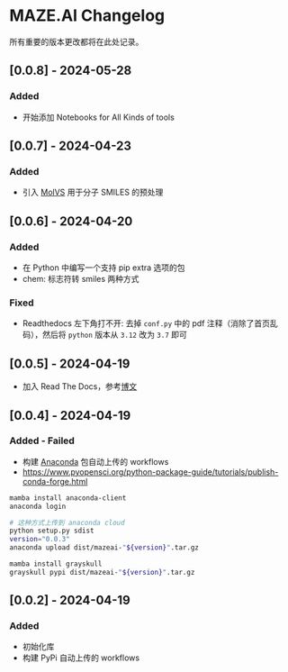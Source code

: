 # MAZE.AI Changelog

所有重要的版本更改都将在此处记录。

## [0.0.8] - 2024-05-28

### Added

- 开始添加 Notebooks for All Kinds of tools

## [0.0.7] - 2024-04-23

### Added

- 引入 [MolVS](https://molvs.readthedocs.io/en/latest) 用于分子 SMILES 的预处理

## [0.0.6] - 2024-04-20

### Added

- 在 Python 中编写一个支持 pip extra 选项的包
- chem: 标志符转 smiles 两种方式

### Fixed

- Readthedocs 左下角打不开: 去掉 `conf.py` 中的 pdf 注释（消除了首页乱码），然后将 `python` 版本从 `3.12` 改为 `3.7` 即可

## [0.0.5] - 2024-04-19

- 加入 Read The Docs，参考[博文](https://zhaisilong.com/index.php/archives/readthedocs.html)

## [0.0.4] - 2024-04-19

### Added - Failed

- 构建 [Anaconda](https://docs.anaconda.com/free/anacondaorg/user-guide/packages/conda-packages/) 包自动上传的 workflows
- <https://www.pyopensci.org/python-package-guide/tutorials/publish-conda-forge.html>

```bash
mamba install anaconda-client
anaconda login

# 这种方式上传到 anaconda cloud
python setup.py sdist
version="0.0.3"
anaconda upload dist/mazeai-"${version}".tar.gz

mamba install grayskull
grayskull pypi dist/mazeai-"${version}".tar.gz
```

## [0.0.2] - 2024-04-19

### Added

- 初始化库
- 构建 PyPi 自动上传的 workflows
